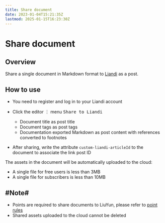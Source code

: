 ```yaml
---
title: Share document
date: 2023-01-04T15:21:35Z
lastmod: 2025-01-15T16:23:30Z
---
```


# Share document

## Overview

Share a single document in Markdown format to [Liandi](https://ld246.com) as a post.

## How to use

* You need to register and log in to your Liandi account
* Click the editor <kbd>︙</kbd>​ menu <kbd>Share to Liandi</kbd>​

  * Document title as post title
  * Document tags as post tags
  * Documentation exported Markdown as post content with references converted to footnotes
* After sharing, write the attribute `custom-liandi-articleId`​ to the document to associate the link post ID

The assets in the document will be automatically uploaded to the cloud:

* A single file for free users is less than 3MB
* A single file for subscribers is less than 10MB

## #Note#​

* Points are required to share documents to LiuYun, please refer to [point rules](https://liuyun.io/article/1685240430351)
* Shared assets uploaded to the cloud cannot be deleted

